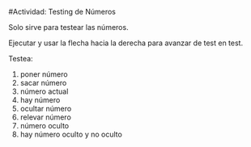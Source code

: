 #Actividad: Testing de Números

Solo sirve para testear las números.

Ejecutar y usar la flecha hacia la derecha para avanzar de test en test.

Testea: 
  1. poner número
  2. sacar número
  3. número actual
  4. hay número
  5. ocultar número
  6. relevar número
  7. número oculto
  8. hay número oculto y no oculto
